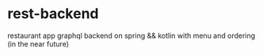 # rest-backend
restaurant app graphql backend on spring &amp;&amp; kotlin with menu and ordering (in the near future)
